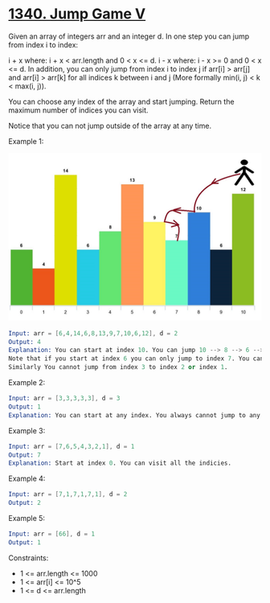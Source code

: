 # [1340. Jump Game V](https://leetcode.com/problems/jump-game-v/)

Given an array of integers arr and an integer d. In one step you can jump from index i to index:

i + x where: i + x < arr.length and 0 < x <= d.
i - x where: i - x >= 0 and 0 < x <= d.
In addition, you can only jump from index i to index j if arr[i] > arr[j] and arr[i] > arr[k] for all indices k between i and j (More formally min(i, j) < k < max(i, j)).

You can choose any index of the array and start jumping. Return the maximum number of indices you can visit.

Notice that you can not jump outside of the array at any time.

Example 1:

![img](1.jpeg)

```s
Input: arr = [6,4,14,6,8,13,9,7,10,6,12], d = 2
Output: 4
Explanation: You can start at index 10. You can jump 10 --> 8 --> 6 --> 7 as shown.
Note that if you start at index 6 you can only jump to index 7. You cannot jump to index 5 because 13 > 9. You cannot jump to index 4 because index 5 is between index 4 and 6 and 13 > 9.
Similarly You cannot jump from index 3 to index 2 or index 1.
```

Example 2:

```s
Input: arr = [3,3,3,3,3], d = 3
Output: 1
Explanation: You can start at any index. You always cannot jump to any index.
```

Example 3:

```s
Input: arr = [7,6,5,4,3,2,1], d = 1
Output: 7
Explanation: Start at index 0. You can visit all the indicies. 
```

Example 4:

```s
Input: arr = [7,1,7,1,7,1], d = 2
Output: 2
```

Example 5:

```s
Input: arr = [66], d = 1
Output: 1
```

Constraints:

- 1 <= arr.length <= 1000
- 1 <= arr[i] <= 10^5
- 1 <= d <= arr.length
